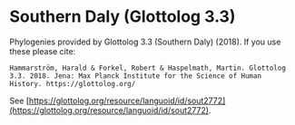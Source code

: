 # Southern Daly (Glottolog 3.3)

Phylogenies provided by Glottolog 3.3 (Southern Daly) (2018). If you use these please cite:

```
Hammarström, Harald & Forkel, Robert & Haspelmath, Martin. Glottolog 3.3. 2018. Jena: Max Planck Institute for the Science of Human History. https://glottolog.org/
```

See  [https://glottolog.org/resource/languoid/id/sout2772](https://glottolog.org/resource/languoid/id/sout2772).

